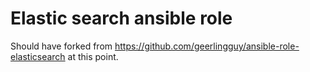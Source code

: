 # Elastic search ansible role

Should have forked from
https://github.com/geerlingguy/ansible-role-elasticsearch at this point.
